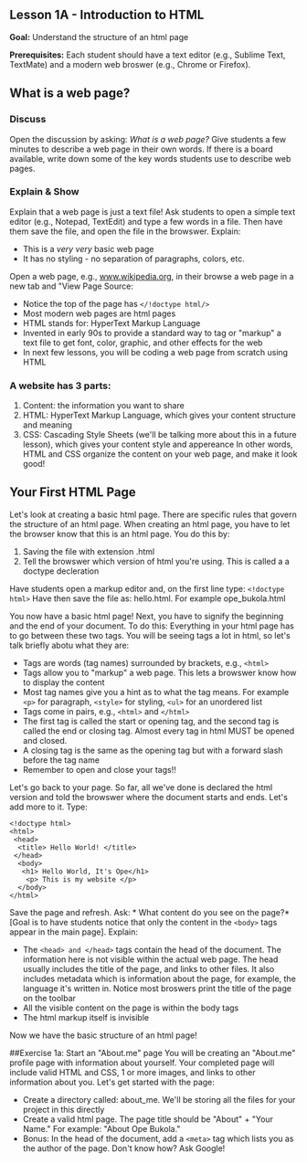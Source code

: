 ## Lesson 1A - Introduction to HTML
**Goal:** Understand the structure of an html page

**Prerequisites:** Each student should have a text editor (e.g., Sublime Text, TextMate) and a modern web broswer (e.g., Chrome or Firefox). 

## What is a web page?

### Discuss ###
Open the discussion by asking: *What is a web page?* Give students a few minutes to describe a web page in their own words. If there is a board available, write down some of the key words students use to describe web pages. 


### Explain & Show ###
Explain that a web page is just a text file! Ask students to open a simple text editor (e.g., Notepad, TextEdit) and type a few words in a file. Then have them save the file, and open the file in the browswer. Explain:

* This is a *very very* basic web page
* It has no styling - no separation of paragraphs, colors, etc.


Open a web page, e.g., www.wikipedia.org, in their browse a web page in a new tab and "View Page Source:

* Notice the top of the page has `</!doctype html/>`
* Most modern web pages are html pages
* HTML stands for: HyperText Markup Language
* Invented in early 90s to provide a standard way to tag or "markup" a text file to get font, color, graphic, and other effects for the web
* In next few lessons, you will be coding a web page from scratch using HTML

### A website has 3 parts: ###
1. Content: the information you want to share
2. HTML: HyperText Markup Language, which gives your content structure and meaning
3. CSS: Cascading Style Sheets (we'll be talking more about this in a future lesson), which gives your content style and appereance 
In other words, HTML and CSS organize the content on your web page, and make it look good!


## Your First HTML Page ##

Let's look at creating a basic html page. There are specific rules that govern the structure of an html page. When creating an html page, you have to let the browser know that this is an html page. You do this by:

1. Saving the file with extension .html
2. Tell the browswer which version of html you're using. This is called a a doctype decleration 

Have students open a markup editor and, on the first line type:
 `<!doctype html>` Have then save the file as: hello.html. For example ope_bukola.html

 You now have a basic html page! Next, you have to signify the beginning and the end of your document. To do this:
 	<html>
 	</html>
Everything in your html page has to go between these two tags. You will be seeing tags a lot in html, so let's talk briefly abotu what they are: 
* Tags are words (tag names) surrounded by brackets, e.g., `<html>`
* Tags allow you to "markup" a web page. This lets a browswer know how to display the content
* Most tag names give you a hint as to what the tag means. For example `<p>` for paragraph, `<style>` for styling, `<ul>` for an unordered list
* Tags come in pairs, e.g., `<html>` and `</html>`
* The first tag is called the start or opening tag, and the second tag is called the end or closing tag. Almost every tag in html MUST be opened and closed. 
* A closing tag is the same as the opening tag but with a forward slash before the tag name
* Remember to open and close your tags!!

Let's go back to your page. So far, all we've done is declared the html version and told the browswer where the document starts and ends. Let's add more to it. Type:

	<!doctype html>
	<html>
	 <head>
	  <title> Hello World! </title>
	 </head>
	  <body>
	   <h1> Hello World, It's Ope</h1>
	    <p> This is my website </p>
	  </body>
	</html>

Save the page and refresh. Ask: * What content do you see on the page?* [Goal is to have students notice that only the content in the `<body>` tags appear in the main page]. Explain:

* The `<head> and </head>` tags contain the head of the document. The information here is not visible within the actual web page. The head usually includes the title of the page, and links to other files. It also includes metadata which is information about the page, for example, the language it's written in.  Notice most broswers print the title of the page on the toolbar
* All the visible content on the page is within the body tags
* The html markup itself is invisible

Now we have the basic structure of an html page!

##Exercise 1a: Start an "About.me" page
You will be creating an "About.me" profile page with information about yourself. Your completed page will include valid HTML and CSS, 1 or more images, and links to other information about you. Let's get started with the page:

* Create a directory called: about_me. We'll be storing all the files for your project in this directly
* Create a valid html page. The page title should be "About" + "Your Name." For example: "About Ope Bukola." 
* Bonus: In the head of the document, add a `<meta>` tag which lists you as the author of the page. Don't know how? Ask Google!
